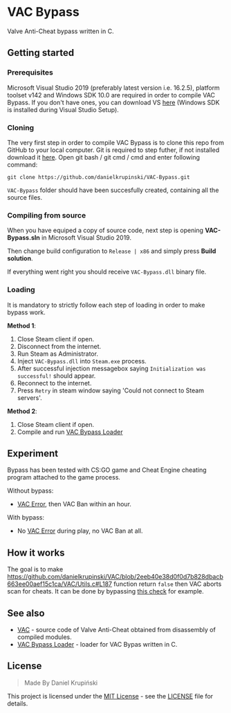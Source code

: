 # VAC Bypass

Valve Anti-Cheat bypass written in C.

## Getting started

### Prerequisites
Microsoft Visual Studio 2019 (preferably latest version i.e. 16.2.5), platform toolset v142 and Windows SDK 10.0 are required in order to compile VAC Bypass. If you don't have ones, you can download VS [here](https://visualstudio.microsoft.com/) (Windows SDK is installed during Visual Studio Setup).

### Cloning
The very first step in order to compile VAC Bypass is to clone this repo from GitHub to your local computer. Git is required to step futher, if not installed download it [here](https://git-scm.com). Open git bash / git cmd / cmd and enter following command:
```
git clone https://github.com/danielkrupinski/VAC-Bypass.git
```
`VAC-Bypass` folder should have been succesfully created, containing all the source files.

### Compiling from source
When you have equiped a copy of source code, next step is opening **VAC-Bypass.sln** in Microsoft Visual Studio 2019.

Then change build configuration to `Release | x86` and simply press **Build solution**.

If everything went right you should receive `VAC-Bypass.dll`  binary file.

### Loading

It is mandatory to strictly follow each step of loading in order to make bypass work.

**Method 1**:
1. Close Steam client if open.
1. Disconnect from the internet.
1. Run Steam as Administrator.
1. Inject `VAC-Bypass.dll` into `Steam.exe` process.
1. After successful injection messagebox saying `Initialization was successful!` should appear.
1. Reconnect to the internet.
1. Press `Retry` in steam window saying 'Could not connect to Steam servers'.

**Method 2**:
1. Close Steam client if open.
1. Compile and run [VAC Bypass Loader](https://github.com/danielkrupinski/VAC-Bypass-Loader)

## Experiment
Bypass has been tested with CS:GO game and Cheat Engine cheating program attached to the game process.

Without bypass:
* [VAC Error](https://support.steampowered.com/kb_article.php?ref=2117-ilzv-2837), then VAC Ban within an hour.

With bypass:
* No [VAC Error](https://support.steampowered.com/kb_article.php?ref=2117-ilzv-2837) during play, no VAC Ban at all.

## How it works
The goal is to make https://github.com/danielkrupinski/VAC/blob/2eeb40e38d0f0d7b828dbacb663ee00aef15c1ca/VAC/Utils.c#L187
function return `false` then VAC aborts scan for cheats. It can be done by bypassing [this check](https://github.com/danielkrupinski/VAC/blob/2eeb40e38d0f0d7b828dbacb663ee00aef15c1ca/VAC/Utils.c#L195) for example.

## See also
- [VAC](https://github.com/danielkrupinski/vac) - source code of Valve Anti-Cheat obtained from disassembly of compiled modules.
- [VAC Bypass Loader](https://github.com/danielkrupinski/vac) - loader for VAC Bypas written in C.

## License
> Made By Daniel Krupiński

This project is licensed under the [MIT License](https://opensource.org/licenses/mit-license.php) - see the [LICENSE](LICENSE) file for details.

